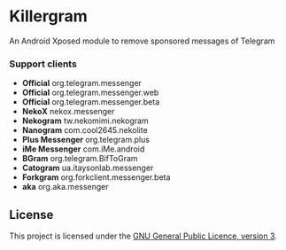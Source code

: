 # Killergram

An Android Xposed module to remove sponsored messages of Telegram

### Support clients

- **Official** org.telegram.messenger
- **Official** org.telegram.messenger.web
- **Official** org.telegram.messenger.beta
- **NekoX** nekox.messenger
- **Nekogram** tw.nekomimi.nekogram
- **Nanogram** com.cool2645.nekolite
- **Plus Messenger** org.telegram.plus
- **iMe Messenger** com.iMe.android
- **BGram** org.telegram.BifToGram
- **Catogram** ua.itaysonlab.messenger
- **Forkgram** org.forkclient.messenger.beta
- **aka** org.aka.messenger

## License

This project is licensed under the [GNU General Public Licence, version 3](https://choosealicense.com/licenses/gpl-3.0/).
